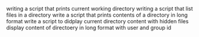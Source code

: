 writing a script that prints current working directory
writing a script that list files in a directory
write a script that prints contents of a directory in long format
write a script to didplay current directory content with hidden files
display content of directoery in long format with user and group id
